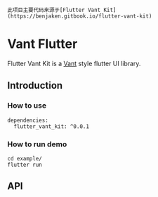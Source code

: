 ```
此项目主要代码来源于[Flutter Vant Kit](https://benjaken.gitbook.io/flutter-vant-kit)
```

# Vant Flutter

Flutter Vant Kit is a [Vant](https://youzan.github.io/vant/#/zh-CN/intro) style flutter UI library.

## Introduction

### How to use

```
dependencies:
  flutter_vant_kit: ^0.0.1
```

### How to run demo

```
cd example/
flutter run
```

## API
